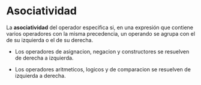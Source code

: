 # Asociatividad

La **asociatividad** del operador especifica si, en una expresión que contiene varios operadores con la misma precedencia, un operando se agrupa con el de su izquierda o el de su derecha.

* Los operadores de asignacion, negacion y constructores se resuelven de derecha a izquierda.

* Los operadores aritmeticos, logicos y de comparacion se resuelven de izquierda a derecha.